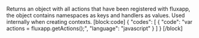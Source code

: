 Returns an object with all actions that have been registered with fluxapp, the object contains namespaces as keys and handlers as values. Used internally when creating contexts.
[block:code]
{
  "codes": [
    {
      "code": "var actions = fluxapp.getActions();",
      "language": "javascript"
    }
  ]
}
[/block]